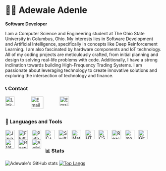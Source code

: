 # 🏄‍♂️ Adewale Adenle

**Software Developer**

I am a Computer Science and Engineering student at The Ohio State University in Columbus, Ohio. My interests lies in Software Development and Artificial Intelligence, specifically in concepts like Deep Reinforcement Learning. I am also fascinated by hardware components and IoT technology. All of my coding projects are meticulously crafted, from initial planning and design to solving real-life problems with code. Additionally, I have a strong inclination towards building High-Frequency Trading Systems. I am passionate about leveraging technology to create innovative solutions and exploring the intersection of technology and finance.

### 📞 Contact
<p align="left">
   <a href="https://www.linkedin.com/in/adewale-young-adenle-210b49253">
      <img align="left" alt="LinkedIn" width="30px" style="padding-right:50px;" src="https://cdn.jsdelivr.net/gh/devicons/devicon/icons/linkedin/linkedin-original.svg" />
   </a>
   &nbsp;
   <a href="mailto:Adewaleadenlejnr@gmail.com">
      <img align="left" alt="Email" width="40px" style="padding-right:50px;" src="https://upload.wikimedia.org/wikipedia/commons/7/7e/Gmail_icon_%282020%29.svg" />
   </a>
   &nbsp;
    <a href="mailto:Adenle.4@osu.edu">
      <img align="left" alt="Email" width="30px" style="padding-right:10px;" src="https://upload.wikimedia.org/wikipedia/commons/d/df/Microsoft_Office_Outlook_%282018%E2%80%93present%29.svg" />
   </a>
</p>


&nbsp;

### 🧰 Languages and Tools

<img align="left" alt="Java" width="30px" style="padding-right:10px;" src="https://cdn.jsdelivr.net/gh/devicons/devicon/icons/java/java-original.svg"/>
<img align="left" alt="Flutter" width="30px" style="padding-right:10px;" src="https://cdn.jsdelivr.net/gh/devicons/devicon/icons/flutter/flutter-plain.svg" />
<img align="left" alt="Python" width="30px" style="padding-right:10px;" src="https://cdn.jsdelivr.net/gh/devicons/devicon/icons/python/python-original.svg" />
<img align="left" alt="C++" width="30px" style="padding-right:10px;" src="https://cdn.jsdelivr.net/gh/devicons/devicon/icons/cplusplus/cplusplus-line.svg" />
<img align="left" alt="Swift" width="30px" style="padding-right:10px;" src="https://cdn.jsdelivr.net/gh/devicons/devicon/icons/swift/swift-original.svg" />
<img align="left" alt="Matlab" width="30px" style="padding-right:10px;" src="https://cdn.jsdelivr.net/gh/devicons/devicon/icons/matlab/matlab-original.svg" />
<img align="left" alt="HTML" width="30px" style="padding-right:10px;" src="https://cdn.jsdelivr.net/gh/devicons/devicon/icons/html5/html5-plain.svg" />
<img align="left" alt="CSS" width="30px" style="padding-right:10px;" src="https://cdn.jsdelivr.net/gh/devicons/devicon/icons/css3/css3-plain.svg" />
<img align="left" alt="React" width="30px" style="padding-right:10px;" src="https://cdn.jsdelivr.net/gh/devicons/devicon/icons/react/react-original.svg" />
<img align="left" alt="mongodb" width="30px" style="padding-right:10px;" src="https://cdn.jsdelivr.net/gh/devicons/devicon/icons/mongodb/mongodb-original.svg" />
<img align="left" alt="Git" width="30px" style="padding-right:10px;" src="https://cdn.jsdelivr.net/gh/devicons/devicon/icons/git/git-original.svg" />
<img align="left" alt="GitHub" width="30px" style="padding-right:10px;" src="https://cdn.jsdelivr.net/gh/devicons/devicon/icons/github/github-original.svg" />
<img align="left" alt="Raspberry Pi" width="30px" style="padding-right:10px;" src="https://cdn.jsdelivr.net/gh/devicons/devicon/icons/raspberrypi/raspberrypi-original.svg" />
<img align="left" alt="Arduino" width="30px" style="padding-right:10px;" src="https://cdn.jsdelivr.net/gh/devicons/devicon/icons/arduino/arduino-original.svg" />

<br />

#

### 📊 Stats

![Adewale's GitHub stats](https://github-readme-stats.vercel.app/api?username=Adewale-1&show_icons=true&theme=onedark)
[![Top Langs](https://github-readme-stats.vercel.app/api/top-langs/?username=Adewale-1&layout=donut)](https://github.com/anuraghazra/github-readme-stats)
